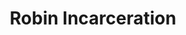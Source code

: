 ---
title: Robin Incarceration
categories: ['Incarceration']
contributors: mechie and robin
excerpt: >
    "The thing that keeps me fighting is instinct. Imprisonment is not our natural habitat. This is not my home."
images:
    - robin-incarceration-web.png
featured: true
featured_order: 13
---